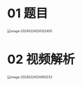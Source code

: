 # 01 题目

<img src="https://cvp.oss-cn-shanghai.aliyuncs.com/picgo/202402241243541.png" alt="image-20240224124322405" style="zoom:50%;" />



# 02 视频解析

<img src="https://cvp.oss-cn-shanghai.aliyuncs.com/picgo/202402241244347.png" alt="image-20240224124450233" style="zoom:50%;" />